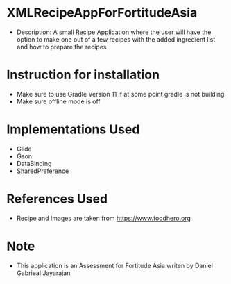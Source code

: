 # XMLRecipeAppForFortitudeAsia
- Description: A small Recipe Application where the user will have the option to make one out of a few recipes with the added ingredient list and how to prepare the recipes

# Instruction for installation
- Make sure to use Gradle Version 11 if at some point gradle is not building
- Make sure offline mode is off

# Implementations Used
- Glide
- Gson
- DataBinding
- SharedPreference

# References Used
- Recipe and Images are taken from https://www.foodhero.org

# Note
- This application is an Assessment for Fortitude Asia writen by Daniel Gabrieal Jayarajan
